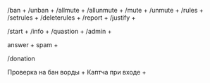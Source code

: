/ban +
/unban +
/allmute +
/allunmute +
/mute +
/unmute +
/rules +
/setrules +
/deleterules + 
/report +
/justify + 

/start +
/info +
/quastion +
/admin +

answer + 
spam + 


/donation


Проверка на бан ворды + 
Каптча при входе +